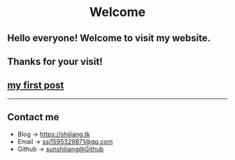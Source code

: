 # <center> Welcome 
## Hello everyone! Welcome to visit my website. 
## Thanks for your visit!

## [my first post](_post/2022-07-28-first-post.md)



---

## Contact me

* Blog -> <https://shijiang.tk>
* Email -> <ssj1595329871@qq.com>
* Github -> [sunshijiang@Github](https://github.com/sunshijiang)

